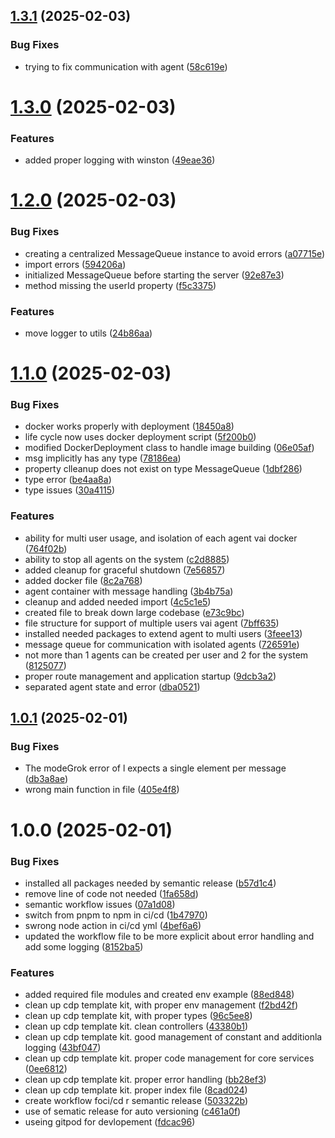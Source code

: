 ## [1.3.1](https://github.com/Emengkeng/ethglobal-nlp-ai/compare/v1.3.0...v1.3.1) (2025-02-03)


### Bug Fixes

* trying to fix communication with agent ([58c619e](https://github.com/Emengkeng/ethglobal-nlp-ai/commit/58c619ef3700ea12194a9f801d946067a474bb5a))

# [1.3.0](https://github.com/Emengkeng/ethglobal-nlp-ai/compare/v1.2.0...v1.3.0) (2025-02-03)


### Features

* added proper logging with winston ([49eae36](https://github.com/Emengkeng/ethglobal-nlp-ai/commit/49eae36e669a64eba248dea72fbc848db74b38ad))

# [1.2.0](https://github.com/Emengkeng/ethglobal-nlp-ai/compare/v1.1.0...v1.2.0) (2025-02-03)


### Bug Fixes

* creating a centralized MessageQueue instance to avoid errors ([a07715e](https://github.com/Emengkeng/ethglobal-nlp-ai/commit/a07715ef81f5f76907de6f834d078070b0d44082))
* import errors ([594206a](https://github.com/Emengkeng/ethglobal-nlp-ai/commit/594206a77fed85e60cf0d2c1aeca76b60e83ffcd))
* initialized MessageQueue before starting the server ([92e87e3](https://github.com/Emengkeng/ethglobal-nlp-ai/commit/92e87e31356c96e01925d9345a587e4d00d5b644))
* method missing the userId property ([f5c3375](https://github.com/Emengkeng/ethglobal-nlp-ai/commit/f5c3375a28fe6edb886ad595d123b6f7f8cafcda))


### Features

* move logger to utils ([24b86aa](https://github.com/Emengkeng/ethglobal-nlp-ai/commit/24b86aa133281bb29058a549f89552cb22e6d346))

# [1.1.0](https://github.com/Emengkeng/ethglobal-nlp-ai/compare/v1.0.1...v1.1.0) (2025-02-03)


### Bug Fixes

* docker works properly with deployment ([18450a8](https://github.com/Emengkeng/ethglobal-nlp-ai/commit/18450a8add0d549b9268a4734fed14a8e169ea5c))
* life cycle now uses docker deployment script ([5f200b0](https://github.com/Emengkeng/ethglobal-nlp-ai/commit/5f200b074c50ea87c405da00a341fafae38c2710))
* modified DockerDeployment class to handle image building ([06e05af](https://github.com/Emengkeng/ethglobal-nlp-ai/commit/06e05af548b25ca5edc4b666efd1faa9610520ed))
* msg implicitly has any type ([78186ea](https://github.com/Emengkeng/ethglobal-nlp-ai/commit/78186ea473c650cd6961d5c3296928011e361a22))
* property clleanup does not exist on type MessageQueue ([1dbf286](https://github.com/Emengkeng/ethglobal-nlp-ai/commit/1dbf2863495abeed954353c6a0b5cb0d560dd4a5))
* type error ([be4aa8a](https://github.com/Emengkeng/ethglobal-nlp-ai/commit/be4aa8a2f544c971fc90d971d06f9024e17d656d))
* type issues ([30a4115](https://github.com/Emengkeng/ethglobal-nlp-ai/commit/30a41150df4f345bc58d555e0d7d11bdcc456ee9))


### Features

* ability for multi user usage, and isolation of each agent vai docker ([764f02b](https://github.com/Emengkeng/ethglobal-nlp-ai/commit/764f02bdd5d9fc2e1f7a70bb4063c9b4bcb74e1d))
* ability to stop all agents on the system ([c2d8885](https://github.com/Emengkeng/ethglobal-nlp-ai/commit/c2d8885a0ff880ecb3e25436daed83a966807523))
* added cleanup for graceful shutdown ([7e56857](https://github.com/Emengkeng/ethglobal-nlp-ai/commit/7e5685749d9c300671029cc22f34e57e1c68c37f))
* added docker file ([8c2a768](https://github.com/Emengkeng/ethglobal-nlp-ai/commit/8c2a768d14433f19286cf6da0fd0ac288a11f63f))
* agent container with message handling ([3b4b75a](https://github.com/Emengkeng/ethglobal-nlp-ai/commit/3b4b75a2dbf5db5497fe1f5cc41c7980445913c1))
* cleanup and added needed import ([4c5c1e5](https://github.com/Emengkeng/ethglobal-nlp-ai/commit/4c5c1e5abbf97ecdd563ff2b5952060dfaa33064))
* created file to break down large codebase ([e73c9bc](https://github.com/Emengkeng/ethglobal-nlp-ai/commit/e73c9bc74ca101af65740953d840e8bbd3aacb4f))
* file structure for support of multiple users vai agent ([7bff635](https://github.com/Emengkeng/ethglobal-nlp-ai/commit/7bff635913db568118e2efbd85887d6049d4d32e))
* installed needed packages to extend agent to multi users ([3feee13](https://github.com/Emengkeng/ethglobal-nlp-ai/commit/3feee1318851fdd71368396e5fb112ea9d832862))
* message queue for communication with isolated agents ([726591e](https://github.com/Emengkeng/ethglobal-nlp-ai/commit/726591e418cd25502c65b955d19b7df59b823f0c))
* not more than 1 agents can be created per user and 2 for the system ([8125077](https://github.com/Emengkeng/ethglobal-nlp-ai/commit/81250772a7afe22b2d29bbe192ab947f0514c7fd))
* proper route management and application startup ([9dcb3a2](https://github.com/Emengkeng/ethglobal-nlp-ai/commit/9dcb3a2539dd361dbeaee1ea0095606f453da2d5))
* separated agent state and error ([dba0521](https://github.com/Emengkeng/ethglobal-nlp-ai/commit/dba052108e4ca46f5949d1958b97f222540a556d))

## [1.0.1](https://github.com/Emengkeng/ethglobal-nlp-ai/compare/v1.0.0...v1.0.1) (2025-02-01)


### Bug Fixes

* The modeGrok error of l expects a single  element per message ([db3a8ae](https://github.com/Emengkeng/ethglobal-nlp-ai/commit/db3a8aee9a375f88de1a8df3927eda9f216756a6))
* wrong main function in file ([405e4f8](https://github.com/Emengkeng/ethglobal-nlp-ai/commit/405e4f874814861f259ca437d5fee7efd4cbe9eb))

# 1.0.0 (2025-02-01)


### Bug Fixes

* installed all packages needed by semantic release ([b57d1c4](https://github.com/Emengkeng/ethglobal-nlp-ai/commit/b57d1c4bb406dfbfad3943a36fbf8b34713a1242))
* remove line of code not needed ([1fa658d](https://github.com/Emengkeng/ethglobal-nlp-ai/commit/1fa658df4568da375b947376054194d8fffbd74d))
* semantic workflow issues ([07a1d08](https://github.com/Emengkeng/ethglobal-nlp-ai/commit/07a1d08d7ad2ac48098ec9d2d1f1a76670b73b9d))
* switch from pnpm to npm in ci/cd ([1b47970](https://github.com/Emengkeng/ethglobal-nlp-ai/commit/1b47970690688d3369c85e527a99362516831241))
* swrong node action in ci/cd yml ([4bef6a6](https://github.com/Emengkeng/ethglobal-nlp-ai/commit/4bef6a6676e9a825fdba8704084280fec2d071dc))
* updated the workflow file to be more explicit about error handling and add some logging ([8152ba5](https://github.com/Emengkeng/ethglobal-nlp-ai/commit/8152ba53ed1fa21c08bc4fd83061e7d5da70b35f))


### Features

* added required file modules and created env example ([88ed848](https://github.com/Emengkeng/ethglobal-nlp-ai/commit/88ed8486430a8ff99e56da7c4354d3980c3d0350))
* clean up cdp template kit, with proper env management ([f2bd42f](https://github.com/Emengkeng/ethglobal-nlp-ai/commit/f2bd42fcccb6c4644b928327338328323dbf6f19))
* clean up cdp template kit, with proper types ([96c5ee8](https://github.com/Emengkeng/ethglobal-nlp-ai/commit/96c5ee825fe53e006857cd270302caafea3f35e8))
* clean up cdp template kit. clean controllers ([43380b1](https://github.com/Emengkeng/ethglobal-nlp-ai/commit/43380b1017e444a66bc9979d3486a0d9194bb007))
* clean up cdp template kit. good management of constant and additionla logging ([43bf047](https://github.com/Emengkeng/ethglobal-nlp-ai/commit/43bf047c557aa48d164c2129dc6ba64525acc23b))
* clean up cdp template kit. proper code management for core services ([0ee6812](https://github.com/Emengkeng/ethglobal-nlp-ai/commit/0ee681230f769a48dcedbb1072dec9304682ed5b))
* clean up cdp template kit. proper error handling ([bb28ef3](https://github.com/Emengkeng/ethglobal-nlp-ai/commit/bb28ef351db994347943a167c7f7a225d113e36d))
* clean up cdp template kit. proper index file ([8cad024](https://github.com/Emengkeng/ethglobal-nlp-ai/commit/8cad02487d0aaa02bff024ce2b16c43205f680e4))
* create workflow foci/cd r semantic release ([503322b](https://github.com/Emengkeng/ethglobal-nlp-ai/commit/503322bad411ff7bb904ba99e74665f4c0920988))
* use of sematic release for auto versioning ([c461a0f](https://github.com/Emengkeng/ethglobal-nlp-ai/commit/c461a0f797d6d6df855c5995555ff37d107a19ac))
* useing gitpod for devlopement ([fdcac96](https://github.com/Emengkeng/ethglobal-nlp-ai/commit/fdcac968e1dfa377d6f95ddcfeac28205a12c97e))

